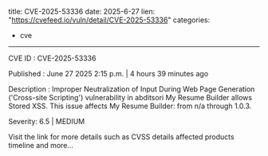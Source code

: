  
title: CVE-2025-53336
date: 2025-6-27
lien: "https://cvefeed.io/vuln/detail/CVE-2025-53336"
categories:
  - cve
---

CVE ID : CVE-2025-53336

Published :  June 27
2025
2:15 p.m. | 4 hours
39 minutes ago

Description : Improper Neutralization of Input During Web Page Generation ('Cross-site Scripting') vulnerability in abditsori My Resume Builder allows Stored XSS. This issue affects My Resume Builder: from n/a through 1.0.3.

Severity: 6.5 | MEDIUM

Visit the link for more details
such as CVSS details
affected products
timeline
and more...
